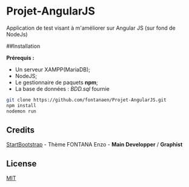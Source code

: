# Projet-AngularJS
Application de test visant à m'améliorer sur Angular JS (sur fond de NodeJs)

##Installation

**Prérequis :**
- Un serveur XAMPP(MariaDB);
- NodeJS;
- Le gestionnaire de paquets **npm**;
- La base de données : *BDD.sql* fournie

```bash
git clone https://github.com/fontanaen/Projet-AngularJS.git
npm install
nodemon run
```

## Credits
[StartBootstrap](https://startbootstrap.com/) - Thème
FONTANA Enzo - **Main Developper** / **Graphist**    

## License
[MIT](https://choosealicense.com/licenses/mit/)
